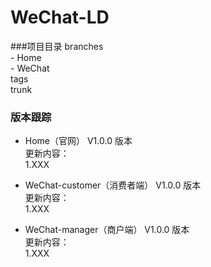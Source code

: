 # WeChat-LD

###项目目录
branches<br/>
    - Home<br/>
    - WeChat<br/>
tags<br/>
trunk<br/>

### 版本跟踪
- Home（官网） V1.0.0 版本<br/>
更新内容：<br/>
 1.XXX

- WeChat-customer（消费者端） V1.0.0 版本<br/>
更新内容：<br/>
 1.XXX

- WeChat-manager（商户端） V1.0.0 版本<br/>
更新内容：<br/>
1.XXX


